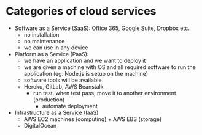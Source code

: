 # Categories of cloud services
- Software as a Service (SaaS): Office 365, Google Suite, Dropbox etc.
    - no installation
    - no maintenance
    - we can use in any device
- Platform as a Service (PaaS):
    - we have an application and we want to deploy it
    - we are given a machine with OS and all required software to run the application (eg. Node.js is setup on the machine)
    - software tools will be available
    - Heroku, GitLab, AWS Beanstalk
        - run test. when test pass, move it to another environment (production)
            - automate deployment
- Infrastructure as a Service (IaaS)
    - AWS EC2 machines (computing) + AWS EBS (storage)
    - DigitalOcean